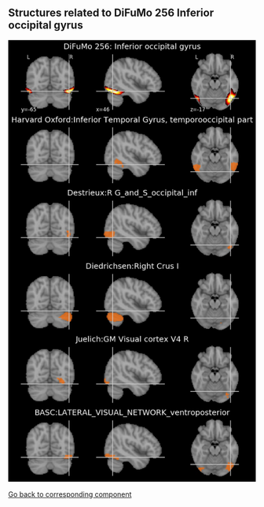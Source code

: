 


## Structures related to DiFuMo 256 Inferior occipital gyrus

![28](28.jpg "Structures related to DiFuMo 256 Inferior occipital gyrus")

[Go back to corresponding component](https://parietal-inria.github.io/DiFuMo/256/html/28.html)
